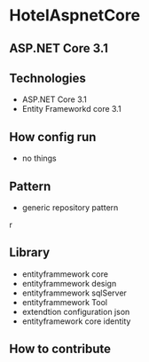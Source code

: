 # HotelAspnetCore


## ASP.NET Core 3.1

## Technologies 
- ASP.NET Core 3.1 
- Entity Frameworkd core 3.1 

## How config run
- no things

## Pattern
  - generic repository pattern

r
## Library
  - entityframmework core
  - entityframmework design
  - entityframmework sqlServer
  - entityframmework Tool
  - extendtion configuration json
  - entityframework core identity

## How to contribute



